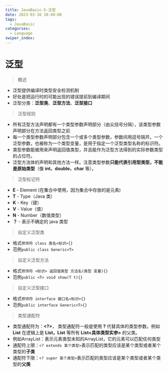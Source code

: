 ```yaml
---
title: JavaBasic-5-泛型
date: 2023-03-16 18:49:08
tags: 
  - JavaBasic
categories: 
  - Language
swiper_index: 
---
```


# 泛型

> 概述

* 泛型提供编译时类型安全检测机制
* 好处是把运行时的可能出现的错误提前到编译期间
* 泛型分类：**泛型类**、**泛型方法**、**泛型接口**

> 泛型规则

- 所有泛型方法声明都有一个类型参数声明部分（由尖括号分隔），该类型参数声明部分在方法返回类型之前
- 每一个类型参数声明部分包含一个或多个类型参数，参数间用逗号隔开。一个泛型参数，也被称为一个类型变量，是用于指定一个泛型类型名称的标识符。
- 类型参数能被用来声明返回值类型，并且能作为泛型方法得到的实际参数类型的占位符。
- 泛型方法体的声明和其他方法一样。注意类型参数**只能代表引用型类型，不能是原始类型**（像 **int、double、char** 等）。

> 泛型标记符

- **E** - Element (在集合中使用，因为集合中存放的是元素)
- **T** - Type（Java 类）
- **K** - Key（键）
- **V** - Value（值）
- **N** - Number（数值类型）
- **？** - 表示不确定的 java 类型

> 自定义泛型类

* 格式`修饰符 class 类名<标识>{}`
* 范例`public class Generic<T>`

> 自定义泛型方法

* 格式`修饰符 <标识> 返回值类型 方法名(类型 变量){}`
* 范例`public <T> void show(T t){}`

> 自定义泛型接口

* 格式`修饰符 interface 接口名<标识>{}`
* 范例`public interface Generic<T>{}`

> 类型通配符

* 类型通配符为：**<?>**， 类型通配符一般是使用 **?** 代替具体的类型参数。例如 **List** 在逻辑上是 **List，List** 等所有 **List<具体类型实参>** 的父类。 
* 例如ArrayList：表示元素类型未知的ArrayList，它的元素可以匹配任何类型
* 通配符上限：`<? extends 某个类型>`表示匹配的类型应该是某个类型或者某个类型的**子类**
* 通配符下限：`<? super 某个类型>`表示匹配的类型应该是某个类型或者某个类型的**父类**



